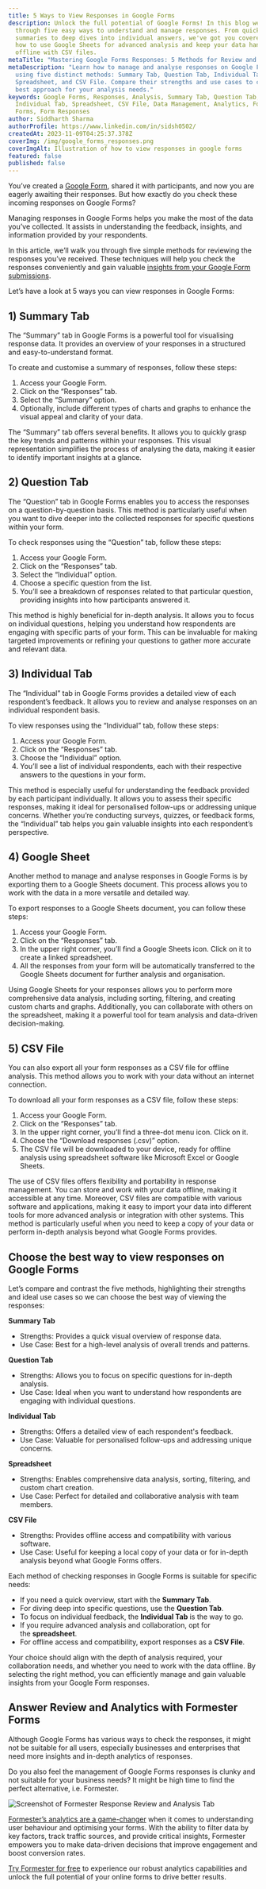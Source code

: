 ```yaml
---
title: 5 Ways to View Responses in Google Forms
description: Unlock the full potential of Google Forms! In this blog we walk you
  through five easy ways to understand and manage responses. From quick visual
  summaries to deep dives into individual answers, we've got you covered. Learn
  how to use Google Sheets for advanced analysis and keep your data handy
  offline with CSV files.
metaTitle: "Mastering Google Forms Responses: 5 Methods for Review and Analysis"
metaDescription: "Learn how to manage and analyse responses on Google Forms
  using five distinct methods: Summary Tab, Question Tab, Individual Tab,
  Spreadsheet, and CSV File. Compare their strengths and use cases to choose the
  best approach for your analysis needs."
keywords: Google Forms, Responses, Analysis, Summary Tab, Question Tab,
  Individual Tab, Spreadsheet, CSV File, Data Management, Analytics, Formester
  Forms, Form Responses
author: Siddharth Sharma
authorProfile: https://www.linkedin.com/in/sidsh0502/
createdAt: 2023-11-09T04:25:37.378Z
coverImg: /img/google_forms_responses.png
coverImgAlt: Illustration of how to view responses in google forms
featured: false
published: false
---
```

You’ve created a [Google Form](https://www.google.com/forms/about/#features), shared it with participants, and now you are eagerly awaiting their responses. But how exactly do you check these incoming responses on Google Forms?

Managing responses in Google Forms helps you make the most of the data you’ve collected. It assists in understanding the feedback, insights, and information provided by your respondents.

In this article, we’ll walk you through five simple methods for reviewing the responses you’ve received. These techniques will help you check the responses conveniently and gain valuable [insights from your Google Form submissions](https://formester.com/blog/top-6-google-forms-alternatives-in-2023/).

Let’s have a look at 5 ways you can view responses in Google Forms:

## 1) Summary Tab

The “Summary” tab in Google Forms is a powerful tool for visualising response data. It provides an overview of your responses in a structured and easy-to-understand format.

To create and customise a summary of responses, follow these steps:

1. Access your Google Form.
2. Click on the “Responses” tab.
3. Select the “Summary” option.
4. Optionally, include different types of charts and graphs to enhance the visual appeal and clarity of your data.

The “Summary” tab offers several benefits. It allows you to quickly grasp the key trends and patterns within your responses. This visual representation simplifies the process of analysing the data, making it easier to identify important insights at a glance.

## 2) Question Tab

The “Question” tab in Google Forms enables you to access the responses on a question-by-question basis. This method is particularly useful when you want to dive deeper into the collected responses for specific questions within your form.

To check responses using the “Question” tab, follow these steps:

1. Access your Google Form.
2. Click on the “Responses” tab.
3. Select the “Individual” option.
4. Choose a specific question from the list.
5. You’ll see a breakdown of responses related to that particular question, providing insights into how participants answered it.

This method is highly beneficial for in-depth analysis. It allows you to focus on individual questions, helping you understand how respondents are engaging with specific parts of your form. This can be invaluable for making targeted improvements or refining your questions to gather more accurate and relevant data.

## 3) Individual Tab

The “Individual” tab in Google Forms provides a detailed view of each respondent’s feedback. It allows you to review and analyse responses on an individual respondent basis.

To view responses using the “Individual” tab, follow these steps:

1. Access your Google Form.
2. Click on the “Responses” tab.
3. Choose the “Individual” option.
4. You’ll see a list of individual respondents, each with their respective answers to the questions in your form.

This method is especially useful for understanding the feedback provided by each participant individually. It allows you to assess their specific responses, making it ideal for personalised follow-ups or addressing unique concerns. Whether you’re conducting surveys, quizzes, or feedback forms, the “Individual” tab helps you gain valuable insights into each respondent’s perspective.

## 4) Google Sheet

Another method to manage and analyse responses in Google Forms is by exporting them to a Google Sheets document. This process allows you to work with the data in a more versatile and detailed way.

To export responses to a Google Sheets document, you can follow these steps:

1. Access your Google Form.
2. Click on the “Responses” tab.
3. In the upper right corner, you’ll find a Google Sheets icon. Click on it to create a linked spreadsheet.
4. All the responses from your form will be automatically transferred to the Google Sheets document for further analysis and organisation.

Using Google Sheets for your responses allows you to perform more comprehensive data analysis, including sorting, filtering, and creating custom charts and graphs. Additionally, you can collaborate with others on the spreadsheet, making it a powerful tool for team analysis and data-driven decision-making.

## 5) CSV File

You can also export all your form responses as a CSV file for offline analysis. This method allows you to work with your data without an internet connection.

To download all your form responses as a CSV file, follow these steps:

1. Access your Google Form.
2. Click on the “Responses” tab.
3. In the upper right corner, you’ll find a three-dot menu icon. Click on it.
4. Choose the “Download responses (.csv)” option.
5. The CSV file will be downloaded to your device, ready for offline analysis using spreadsheet software like Microsoft Excel or Google Sheets.

The use of CSV files offers flexibility and portability in response management. You can store and work with your data offline, making it accessible at any time. Moreover, CSV files are compatible with various software and applications, making it easy to import your data into different tools for more advanced analysis or integration with other systems. This method is particularly useful when you need to keep a copy of your data or perform in-depth analysis beyond what Google Forms provides.

## Choose **the best way to view responses on Google Forms**

Let’s compare and contrast the five methods, highlighting their strengths and ideal use cases so we can choose the best way of viewing the responses:

**Summary Tab**

* Strengths: Provides a quick visual overview of response data.
* Use Case: Best for a high-level analysis of overall trends and patterns.

**Question Tab**

* Strengths: Allows you to focus on specific questions for in-depth analysis.
* Use Case: Ideal when you want to understand how respondents are engaging with individual questions.

**Individual Tab**

* Strengths: Offers a detailed view of each respondent's feedback.
* Use Case: Valuable for personalised follow-ups and addressing unique concerns.

**Spreadsheet**

* Strengths: Enables comprehensive data analysis, sorting, filtering, and custom chart creation.
* Use Case: Perfect for detailed and collaborative analysis with team members.

**CSV File**

* Strengths: Provides offline access and compatibility with various software.
* Use Case: Useful for keeping a local copy of your data or for in-depth analysis beyond what Google Forms offers.

Each method of checking responses in Google Forms is suitable for specific needs:

* If you need a quick overview, start with the **Summary Tab**.
* For diving deep into specific questions, use the **Question Tab**.
* To focus on individual feedback, the **Individual Tab** is the way to go.
* If you require advanced analysis and collaboration, opt for the **spreadsheet**.
* For offline access and compatibility, export responses as a **CSV File**.

Your choice should align with the depth of analysis required, your collaboration needs, and whether you need to work with the data offline. By selecting the right method, you can efficiently manage and gain valuable insights from your Google Form responses.

## Answer Review and Analytics with Formester Forms

Although Google Forms has various ways to check the responses, it might not be suitable for all users, especially businesses and enterprises that need more insights and in-depth analytics of responses.

Do you also feel the management of Google Forms responses is clunky and not suitable for your business needs? It might be high time to find the perfect alternative, i.e. Formester.

![Screenshot of Formester Response Review and Analysis Tab](/img/image.png "Formester Response Analysis and Review")

[Formester’s analytics are a game-changer](https://formester.com/features/powerful-analytics/) when it comes to understanding user behaviour and optimising your forms. With the ability to filter data by key factors, track traffic sources, and provide critical insights, Formester empowers you to make data-driven decisions that improve engagement and boost conversion rates.

[Try Formester for free](https://app.formester.com/users/sign_in) to experience our robust analytics capabilities and unlock the full potential of your online forms to drive better results.